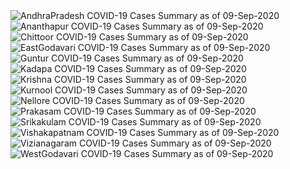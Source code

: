 
<img src="https://deepuhub.github.io/COVID-19/GraphsGenerated/09-Sep-2020/Last24Hrs_AndhraPradesh_09-Sep-2020.jpg" alt="AndhraPradesh COVID-19 Cases Summary as of 09-Sep-2020">
 <br>
<img src="https://deepuhub.github.io/COVID-19/GraphsGenerated/09-Sep-2020/Last24Hrs_Ananthapur_09-Sep-2020.jpg" alt="Ananthapur COVID-19 Cases Summary as of 09-Sep-2020">
 <br>
<img src="https://deepuhub.github.io/COVID-19/GraphsGenerated/09-Sep-2020/Last24Hrs_Chittoor_09-Sep-2020.jpg" alt="Chittoor COVID-19 Cases Summary as of 09-Sep-2020">
 <br>
<img src="https://deepuhub.github.io/COVID-19/GraphsGenerated/09-Sep-2020/Last24Hrs_EastGodavari_09-Sep-2020.jpg" alt="EastGodavari COVID-19 Cases Summary as of 09-Sep-2020">
 <br>
<img src="https://deepuhub.github.io/COVID-19/GraphsGenerated/09-Sep-2020/Last24Hrs_Guntur_09-Sep-2020.jpg" alt="Guntur COVID-19 Cases Summary as of 09-Sep-2020">
 <br>
<img src="https://deepuhub.github.io/COVID-19/GraphsGenerated/09-Sep-2020/Last24Hrs_Kadapa_09-Sep-2020.jpg" alt="Kadapa COVID-19 Cases Summary as of 09-Sep-2020">
 <br>
<img src="https://deepuhub.github.io/COVID-19/GraphsGenerated/09-Sep-2020/Last24Hrs_Krishna_09-Sep-2020.jpg" alt="Krishna COVID-19 Cases Summary as of 09-Sep-2020">
 <br>
<img src="https://deepuhub.github.io/COVID-19/GraphsGenerated/09-Sep-2020/Last24Hrs_Kurnool_09-Sep-2020.jpg" alt="Kurnool COVID-19 Cases Summary as of 09-Sep-2020">
 <br>
<img src="https://deepuhub.github.io/COVID-19/GraphsGenerated/09-Sep-2020/Last24Hrs_Nellore_09-Sep-2020.jpg" alt="Nellore COVID-19 Cases Summary as of 09-Sep-2020">
 <br>
<img src="https://deepuhub.github.io/COVID-19/GraphsGenerated/09-Sep-2020/Last24Hrs_Prakasam_09-Sep-2020.jpg" alt="Prakasam COVID-19 Cases Summary as of 09-Sep-2020">
 <br>
<img src="https://deepuhub.github.io/COVID-19/GraphsGenerated/09-Sep-2020/Last24Hrs_Srikakulam_09-Sep-2020.jpg" alt="Srikakulam COVID-19 Cases Summary as of 09-Sep-2020">
 <br>
<img src="https://deepuhub.github.io/COVID-19/GraphsGenerated/09-Sep-2020/Last24Hrs_Vishakapatnam_09-Sep-2020.jpg" alt="Vishakapatnam COVID-19 Cases Summary as of 09-Sep-2020">
 <br>
<img src="https://deepuhub.github.io/COVID-19/GraphsGenerated/09-Sep-2020/Last24Hrs_Vizianagaram_09-Sep-2020.jpg" alt="Vizianagaram COVID-19 Cases Summary as of 09-Sep-2020">
 <br>
<img src="https://deepuhub.github.io/COVID-19/GraphsGenerated/09-Sep-2020/Last24Hrs_WestGodavari_09-Sep-2020.jpg" alt="WestGodavari COVID-19 Cases Summary as of 09-Sep-2020">
 <br> 